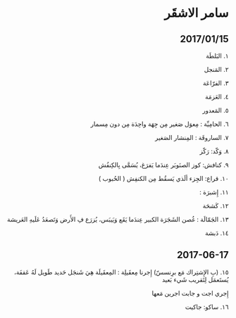 <style>html { direction:rtl; }</style>

# سامر الاشقَر

## 2017/01/15

١. البَلطَة

٢. المَنجل

٣. الفرّاعَة

٤. العَزمَة

٥. المَعدور

٦. الحامِيِّة : مِعوَل صَغير مِن جِهَة واحِدَة مِن دون مِسمار

٧. الساروقَة : المِنشار الصَغير

٨. وَكّد: رَكّز

٩. كنافش: كوز الصنَوبَر عِندَما يَفرَغ، يُسَمَّى بِالكِنفُش

١٠. قراع: الجِزء ألَذي يَسقُط مِن الكنفِش ( الحُبوب )

١١. إِشبرَة :

١٢. كَشحَة

١٣. الجَمّالَة : غُصن الشَجَرَة الكبير عِندَما يَقَع وَيَيبَس، يُزرَع فِ الأَرض وَتَصعَدُ عَلَيهِ العَريشة

١٤. دَبشة

## 2017-06-17
١٥. (بِ الإِشتِراك مَع برِنسسّ) إِجرنا مِعقَيلِة : المِعقَيلَة هِيَ شَنجَل حَديد طَويل لَهُ عَقفَة، يُستَعمَل لِتَقريب شَيء بَعيد

إِجري اجت و جابت اجرين مَعها

١٦. ساكو: جاكيت
